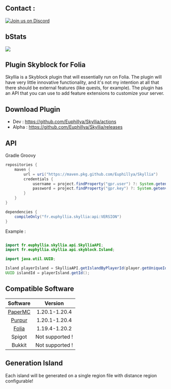 ## Contact :

[![Join us on Discord](https://discord.com/api/guilds/1196471429936463943/widget.png?style=banner2)](https://discord.gg/uUJQEB7XNN)

## bStats
[![](https://bstats.org/signatures/bukkit/Skyllia.svg)](https://bstats.org/plugin/bukkit/Skyllia/20874)

## Plugin Skyblock for Folia

Skyllia is a Skyblock plugin that will essentially run on Folia.
The plugin will have very little innovative functionality, and it's not my intention at all that there should be
external features (like quests, for example).
The plugin has an API that you can use to add feature extensions to customize your server.

## Download Plugin

- Dev : https://github.com/Euphillya/Skyllia/actions
- Alpha : https://github.com/Euphillya/Skyllia/releases

## API

Gradle Groovy

```groovy
repositories {
    maven {
        url = uri("https://maven.pkg.github.com/Euphillya/Skyllia")
        credentials {
            username = project.findProperty("gpr.user") ?: System.getenv("USERNAME")
            password = project.findProperty("gpr.key") ?: System.getenv("TOKEN")
        }
    }
}

dependencies {
    compileOnly("fr.euphyllia.skyllia:api:VERSION") 
}
```

Example :

```java

import fr.euphyllia.skyllia.api.SkylliaAPI;
import fr.euphyllia.skyllia.api.skyblock.Island;

import java.util.UUID;

Island playerIsland = SkylliaAPI.getIslandByPlayerId(player.getUniqueId()).join();
UUID islandId = playerIsland.getId();
```

## Compatible Software

|                   Software                    |     Version     |
|:---------------------------------------------:|:---------------:|
| [PaperMC](https://papermc.io/downloads/paper) |  1.20.1-1.20.4  |
|        [Purpur](https://purpurmc.org)         |  1.20.1-1.20.4  |
|  [Folia](https://papermc.io/software/folia)   |  1.19.4-1.20.2  |
|                    Spigot                     | Not supported ! |
|                    Bukkit                     | Not supported ! |

## Generation Island

Each island will be generated on a single region file with distance region configurable!
